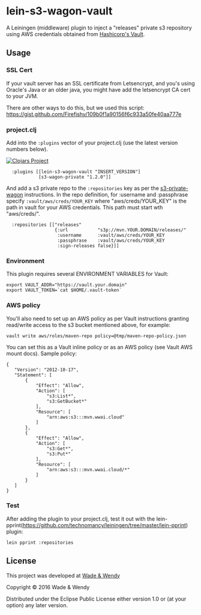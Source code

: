 # lein-s3-wagon-vault

A Leiningen (middleware) plugin to inject a "releases" private s3 
repository using AWS credentials obtained from [Hashicorp's Vault](https://www.vaultproject.io/docs/secrets/aws/). 

## Usage

### SSL Cert

If your vault server has an SSL certificate from Letsencrypt, and you's using 
Oracle's Java or an older java, you might have add the letsencrypt CA cert 
to your JVM.

There are other ways to do this, but we used this script:
https://gist.github.com/Firefishy/109b0f1a90156f6c933a50fe40aa777e

### project.clj 

Add into the `:plugins` vector of your project.clj (use the latest version 
numbers below).


[![Clojars Project](https://img.shields.io/clojars/v/ai.wadeandwendy/lein-s3-wagon-vault.svg)](https://clojars.org/ai.wadeandwendy/lein-s3-wagon-vault)


```
  :plugins [[lein-s3-wagon-vault "INSERT_VERSION"]
            [s3-wagon-private "1.2.0"]]
```

And add a s3 private repo to the `:repositories` key as per the 
[s3-private-wagon](https://github.com/technomancy/s3-wagon-private) instructions. 
In the repo definition, for :username and :passphrase specify `:vault/aws/creds/YOUR_KEY`
where "aws/creds/YOUR_KEY" is the path in vault for your AWS credentials.  This 
path must start wth "aws/creds/".

```
  :repositories [["releases"
                  {:url           "s3p://mvn.YOUR.DOMAIN/releases/"
                   :username      :vault/aws/creds/YOUR_KEY
                   :passphrase    :vault/aws/creds/YOUR_KEY
                   :sign-releases false}]]
```


### Environment 

This plugin requires several ENVIRONMENT VARIABLES for Vault:

```
export VAULT_ADDR="https://vault.your.domain"
export VAULT_TOKEN=`cat $HOME/.vault-token`
```

### AWS policy

You'll also need to set up an AWS policy as per Vault instructions granting 
read/write access to the s3 bucket mentioned above, for example:

```
vault write aws/roles/maven-repo policy=@tmp/maven-repo-policy.json
```

You can set this as a Vault inline policy or as an AWS policy (see Vault AWS 
mount docs).  Sample policy:

```
{
   "Version": "2012-10-17",
   "Statement": [
       {
           "Effect": "Allow",
           "Action": [
               "s3:List*",
               "s3:GetBucket*"
           ],
           "Resource": [
               "arn:aws:s3:::mvn.wwai.cloud"
           ]
       },
       {
           "Effect": "Allow",
           "Action": [
               "s3:Get*",
               "s3:Put*"
           ],
           "Resource": [
               "arn:aws:s3:::mvn.wwai.cloud/*"
           ]
       }
   ]
}
```

### Test

After adding the plugin to your project.clj, test it out with the 
lein-pprint(https://github.com/technomancy/leiningen/tree/master/lein-pprint) 
plugin:

```
lein pprint :repositories
```

## License

This project was developed at [Wade & Wendy](http://wadeandwendy.ai)

Copyright © 2016 Wade & Wendy

Distributed under the Eclipse Public License either version 1.0 or (at
your option) any later version.
